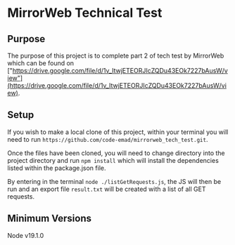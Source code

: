 # MirrorWeb Technical Test

## Purpose
The purpose of this project is to complete part 2 of tech test by MirrorWeb which can be found on ["https://drive.google.com/file/d/1v_ItwjETEORJIcZQDu43EOk7227bAusW/view"](https://drive.google.com/file/d/1v_ItwjETEORJIcZQDu43EOk7227bAusW/view).

## Setup
If you wish to make a local clone of this project, within your terminal you will need to run `https://github.com/code-emad/mirrorweb_tech_test.git`.

Once the files have been cloned, you will need to change directory into the project directory and run `npm install` which will install the dependencies listed within the package.json file.

By entering in the terminal `node ./listGetRequests.js`, the JS will then be run and an export file `result.txt` will be created with a list of all GET requests.

## Minimum Versions
Node v19.1.0